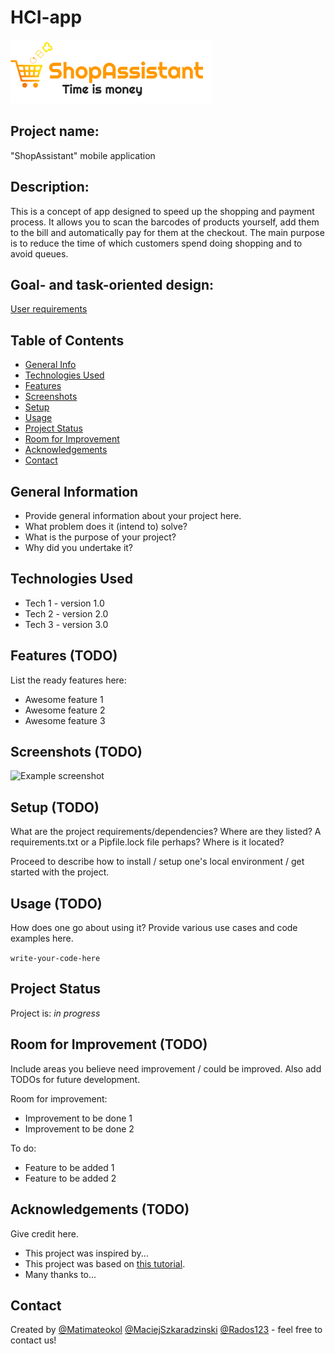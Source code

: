 # HCI-app
![image](./trademarks/App_Logotype.png)

## Project name: 
"ShopAssistant" mobile application

## Description: 
This is a concept of app designed to speed up the shopping and payment process. It allows you to scan the barcodes of products yourself, add them to the bill and automatically pay for them at the checkout.
The main purpose is to reduce the time of which customers spend doing shopping and to avoid queues.

## Goal- and task-oriented design:
[User requirements](./Aplikacja.docx.pdf)

## Table of Contents
* [General Info](#general-information)
* [Technologies Used](#technologies-used)
* [Features](#features)
* [Screenshots](#screenshots)
* [Setup](#setup)
* [Usage](#usage)
* [Project Status](#project-status)
* [Room for Improvement](#room-for-improvement)
* [Acknowledgements](#acknowledgements)
* [Contact](#contact)
<!-- * [License](#license) -->


## General Information
- Provide general information about your project here.
- What problem does it (intend to) solve?
- What is the purpose of your project?
- Why did you undertake it?
<!-- You don't have to answer all the questions - just the ones relevant to your project. -->


## Technologies Used
- Tech 1 - version 1.0
- Tech 2 - version 2.0
- Tech 3 - version 3.0


## Features (TODO)
List the ready features here:
- Awesome feature 1
- Awesome feature 2
- Awesome feature 3


## Screenshots (TODO)
![Example screenshot](./img/screenshot.png)
<!-- If you have screenshots you'd like to share, include them here. -->


## Setup (TODO)
What are the project requirements/dependencies? Where are they listed? A requirements.txt or a Pipfile.lock file perhaps? Where is it located?

Proceed to describe how to install / setup one's local environment / get started with the project.


## Usage (TODO)
How does one go about using it?
Provide various use cases and code examples here.

`write-your-code-here`


## Project Status
Project is: _in progress_


## Room for Improvement (TODO)
Include areas you believe need improvement / could be improved. Also add TODOs for future development.

Room for improvement:
- Improvement to be done 1
- Improvement to be done 2

To do:
- Feature to be added 1
- Feature to be added 2


## Acknowledgements (TODO)
Give credit here.
- This project was inspired by...
- This project was based on [this tutorial](https://www.example.com).
- Many thanks to...


## Contact
Created by [@Matimateokol](https://github.com/Matimateokol) [@MaciejSzkaradzinski](https://github.com/MaciejSzkaradzinski) [@Rados123](https://github.com/Rados123) - feel free to contact us!
